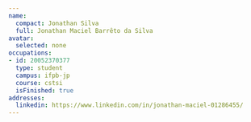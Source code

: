 ```yaml
---
name:
  compact: Jonathan Silva
  full: Jonathan Maciel Barrêto da Silva
avatar:
  selected: none
occupations:
- id: 20052370377
  type: student
  campus: ifpb-jp
  course: cstsi
  isFinished: true
addresses:
  linkedin: https://www.linkedin.com/in/jonathan-maciel-01286455/
---
```

